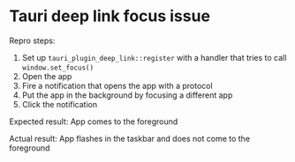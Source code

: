 # Tauri deep link focus issue

Repro steps:

1. Set up `tauri_plugin_deep_link::register` with a handler that tries to call `window.set_focus()`
2. Open the app
3. Fire a notification that opens the app with a protocol
4. Put the app in the background by focusing a different app
5. Click the notification

Expected result:
App comes to the foreground

Actual result:
App flashes in the taskbar and does not come to the foreground